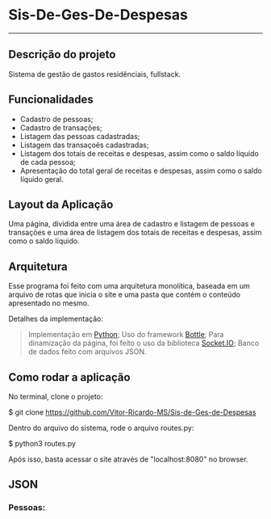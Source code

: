 # Sis-De-Ges-De-Despesas 
-------------------------------

## Descrição do projeto

Sistema de gestão de gastos residênciais, fullstack. 

## Funcionalidades

- Cadastro de pessoas;
- Cadastro de transações;
- Listagem das pessoas cadastradas;
- Listagem das transaçoẽs cadastradas;
- Listagem dos totais de receitas e despesas, assim como o saldo líquido de cada pessoa;
- Apresentação do total geral de receitas e despesas, assim como o saldo líquido geral.

## Layout da Aplicação

Uma página, dividida entre uma área de cadastro e listagem de pessoas e transações e uma área de listagem dos totais de receitas e despesas, assim como o saldo líquido.

## Arquitetura

Esse programa foi feito com uma arquitetura monolítica, baseada em um arquivo de rotas que inicia o site e uma pasta que contém o conteúdo apresentado no mesmo.

Detalhes da implementação:

> Implementação em [Python](https://www.python.org/downloads/);
> Uso do framework [Bottle](https://bottlepy.org/docs/dev/);
> Para dinamização da página, foi feito o uso da biblioteca [Socket.IO](https://socket.io/pt-br/);
> Banco de dados feito com arquivos JSON.

## Como rodar a aplicação

No terminal, clone o projeto: 

 $ git clone https://github.com/Vitor-Ricardo-MS/Sis-de-Ges-de-Despesas

Dentro do arquivo do sistema, rode o arquivo routes.py:

 $ python3 routes.py
 
Após isso, basta acessar o site através de "localhost:8080" no browser.

## JSON

### Pessoas:









